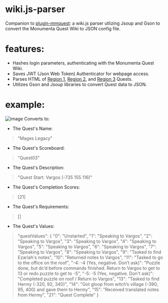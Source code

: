 # wiki.js-parser
Companion to [plugin-mmquest](https://github.com/aaronkwan/plugin-mmquest): 
a wiki.js parser utlizing Jsoup and Gson to convert the Monumenta Quest Wiki to JSON config file.

# features:
- Hashes login parameters, authenticating with the Monumenta Quest Wiki.  
- Saves JWT (Json Web Token) Authenticator for webpage access.
- Parses HTML of [Region 1](https://wiki.playmonumenta.com/moderating/quest-scores/region_2), [Region 2](https://wiki.playmonumenta.com/moderating/quest-scores/region_2), and [Region 3](https://wiki.playmonumenta.com/moderating/quest-scores/region_3) Quests.
- Utilizes Gson and Jsoup libraries to convert Quest data to JSON.

# example:
![image](https://user-images.githubusercontent.com/123356351/221446553-17c388f4-66de-4574-b424-b078117a3aca.png)
Converts to:
- The Quest's Name: 
> "Mages Legacy"
- The Quest's Scoreboard: 
> "Quest03"
- The Quest's Description: 
> "Quest Start: Vargos (-735 155 116)"
- The Quest's Completion Scores: 
> [21]
- The Quest's Requirements: 
> []
- The Quest's Values: 
> "questValues": {
        "0": "Unstarted",
        "1": "Speaking to Vargos",
        "2": "Speaking to Vargos",
        "3": "Speaking to Vargos",
        "4": "Speaking to Vargos",
        "5": "Speaking to Vargos",
        "6": "Speaking to Vargos",
        "7": "Speaking to Vargos",
        "8": "Speaking to Vargos",
        "9": "Tasked to find Ezariah's notes",
        "10": "Returned notes to Vargos",
        "11": "Tasked to go to the office on the roof",
        "-4: -4 (Yes, negative. Don’t ask)": "Puzzle done, but dc’d before commands finished. Return to Vargos to get to 13 or redo puzzle to get to -5",
        "-5: -5 (Yes, negative. Don't ask)": "Completed puzzle on roof / Return to Vargos",
        "13": "Tasked to find Hermy (-320, 92, 340)",
        "14": "Got gloop from witch’s village (-390, 95, 400) and gave them to Hermy",
        "15": "Received translated notes from Hermy",
        "21": "Quest Complete"
      }

